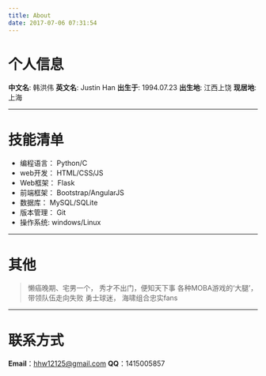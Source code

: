 ```yaml
---
title: About
date: 2017-07-06 07:31:54
---
```



# 个人信息


**中文名**:  韩洪伟
**英文名**:  Justin Han
**出生于**:  1994.07.23
**出生地**:  江西上饶
**现居地**:  上海

---

# 技能清单


- 编程语言： Python/C
- web开发： HTML/CSS/JS
- Web框架： Flask
- 前端框架： Bootstrap/AngularJS
- 数据库： MySQL/SQLite
- 版本管理： Git
- 操作系统:  windows/Linux

---

# 其他

> 懒癌晚期、宅男一个，  秀才不出门，便知天下事
  各种MOBA游戏的‘大腿’，带领队伍走向失败
  勇士球迷， 海啸组合忠实fans
  

---

# 联系方式

**Email**：hhw12125@gmail.com 
**QQ**：1415005857

